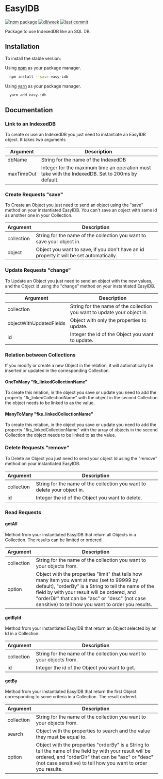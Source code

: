 # EasyIDB


[![npm package](https://img.shields.io/npm/v/easy-idb)](https://www.npmjs.com/package/easy-idb)
[![dl/week](https://img.shields.io/npm/dw/easy-idb)](https://www.npmjs.com/package/easy-idb)
[![last commit](https://img.shields.io/github/last-commit/Fyfres/EasyIDB)](https://github.com/Fyfres/EasyIDB/commits/master)

Package to use IndexedDB like an SQL DB.


## Installation

To install the stable version:

Using [npm](https://www.npmjs.com/) as your package manager.

```bash
  npm install --save easy-idb
```

Using [yarn](https://yarnpkg.com/en/) as your package manager.

```bash
  yarn add easy-idb
```

## Documentation

### Link to an IndexedDB

To create or use an IndexedDB you just need to instantiate an EasyIDB object. 
It takes two arguments

| Argument | Description |
| --- | --- |
| dbName | String for the name of the IndexedDB |
| maxTimeOut | Integer for the maximum time an operation must take with the IndexedDB. Set to 200ms by default. |

### Create Requests "save"

To Create an Object you just need to send an object using the "save" method on your instantiated EasyIDB.
You can't save an object with same id as another one in your Collection.

| Argument | Description |
| --- | --- |
| collection | String for the name of the collection you want to save your object in. |
| object | Object you want to save, if you don't have an id property it will be set automatically. |

### Update Requests "change"

To Update an Object you just need to send an object with the new values, and the Object id using the "change" method on your instantiated EasyIDB.

| Argument | Description |
| --- | --- |
| collection | String for the name of the collection you want to update your object in. |
| objectWithUpdatedFields | Object with only the properties to update. |
| id | Integer the id of the Object you want to update. |

### Relation between Collections

If you modify or create a new Object in the relation, it will automatically be inserted or updated in the corresponding Collection.

#### OneToMany "fk_linkedCollectionName"

To create this relation, in the object you save or update you need to add the property "fk_linkedCollectionName" with the object in the second Collection the object needs to be linked to as the value.  

#### ManyToMany "fks_linkedCollectionName"

To create this relation, in the object you save or update you need to add the property "fks_linkedCollectionName" with the array of objects in the second Collection the object needs to be linked to as the value.  


### Delete Requests "remove"

To Delete an Object you just need to send your object Id using the "remove" method on your instantiated EasyIDB.

| Argument | Description |
| --- | --- |
| collection | String for the name of the collection you want to delete your object in. |
| id | Integer the id of the Object you want to delete. |

### Read Requests

#### getAll

Method from your instantiated EasyIDB that return all Objects in a Collection.
The results can be limited or ordered.

| Argument | Description |
| --- | --- |
| collection | String for the name of the collection you want to your objects from. |
| option | Object with the properties "limit" that tells how many item you want at max (set to 99999 by default), "orderBy" is a String to tell the name of the field by with your result will be ordered, and "orderDir" that can be "asc" or "desc" (not case sensitive) to tell how you want to order you results.  |


#### getById

Method from your instantiated EasyIDB that return an Object selected by an Id in a Collection.

| Argument | Description |
| --- | --- |
| collection | String for the name of the collection you want to your objects from. |
| id | Integer the id of the Object you want to get. |

#### getBy

Method from your instantiated EasyIDB that return the first Object corresponding to some criteria in a Collection.
The result ordered.

| Argument | Description |
| --- | --- |
| collection | String for the name of the collection you want to your objects from. |
| search | Object with the properties to search and the value they must be equal to. |
| option | Object with the properties "orderBy" is a String to tell the name of the field by with your result will be ordered, and "orderDir" that can be "asc" or "desc" (not case sensitive) to tell how you want to order you results.  |
